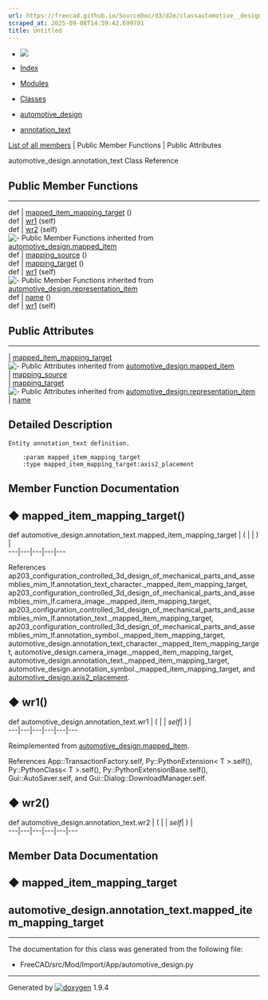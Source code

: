 ```yaml
---
url: https://freecad.github.io/SourceDoc/d3/d2e/classautomotive__design_1_1annotation__text.html
scraped_at: 2025-09-08T14:59:42.699701
title: Untitled
---
```


  * [ ![](https://www.freecad.org/svg/logo-freecad.svg) ](https://freecadweb.org "FreeCAD")
  * [Index](../../index.html "Index")
  * [Modules](../../modules.html "Modules list")
  * [Classes](../../annotated.html "Annotated list")

  * [automotive_design](../../d4/ddf/namespaceautomotive__design.html)
  * [annotation_text](../../d3/d2e/classautomotive__design_1_1annotation__text.html)

[List of all members](../../d2/d98/classautomotive__design_1_1annotation__text-members.html) | Public Member Functions | Public Attributes

automotive_design.annotation_text Class Reference

##  Public Member Functions  
  
---  
def | [mapped_item_mapping_target](../../d3/d2e/classautomotive__design_1_1annotation__text.html#a1544f21e0779e7b9fb203517499f203c) ()  
def | [wr1](../../d3/d2e/classautomotive__design_1_1annotation__text.html#afd795f09841bdde7f5a22e004590f733) (self)  
def | [wr2](../../d3/d2e/classautomotive__design_1_1annotation__text.html#a5a5bede9bc9579ed60dc22872ae9c469) (self)  
![-](../../closed.png) Public Member Functions inherited from
[automotive_design.mapped_item](../../da/db9/classautomotive__design_1_1mapped__item.html)  
def | [mapping_source](../../da/db9/classautomotive__design_1_1mapped__item.html#a72b9fcc259a85827d18bc7f43c82d0ab) ()  
def | [mapping_target](../../da/db9/classautomotive__design_1_1mapped__item.html#abb624b9c3b8b6c43a7e1b00e1a3d9852) ()  
def | [wr1](../../da/db9/classautomotive__design_1_1mapped__item.html#ad0b28031cb9dcc65c0d7429617fc5fff) (self)  
![-](../../closed.png) Public Member Functions inherited from
[automotive_design.representation_item](../../d3/d20/classautomotive__design_1_1representation__item.html)  
def | [name](../../d3/d20/classautomotive__design_1_1representation__item.html#a33b5812d92aa0d107b4fd4274c17b9d9) ()  
def | [wr1](../../d3/d20/classautomotive__design_1_1representation__item.html#af350c19fc5e5763d4991494a99d979ed) (self)  
  
##  Public Attributes  
  
---  
|
[mapped_item_mapping_target](../../d3/d2e/classautomotive__design_1_1annotation__text.html#a7e7f8b75835d97d29f96dd57eedcf14e)  
![-](../../closed.png) Public Attributes inherited from
[automotive_design.mapped_item](../../da/db9/classautomotive__design_1_1mapped__item.html)  
|
[mapping_source](../../da/db9/classautomotive__design_1_1mapped__item.html#a3aa3304cfa79ebfa6ce36c09a4b5145c)  
|
[mapping_target](../../da/db9/classautomotive__design_1_1mapped__item.html#a0e7f7b0a3cda1e1c79b30fbec12aa362)  
![-](../../closed.png) Public Attributes inherited from
[automotive_design.representation_item](../../d3/d20/classautomotive__design_1_1representation__item.html)  
|
[name](../../d3/d20/classautomotive__design_1_1representation__item.html#a3d48fe912053adaf5f187b606fa81c87)  
  
## Detailed Description

    
    
    Entity annotation_text definition.
    
        :param mapped_item_mapping_target
        :type mapped_item_mapping_target:axis2_placement

## Member Function Documentation

## ◆ mapped_item_mapping_target()

def automotive_design.annotation_text.mapped_item_mapping_target  | ( | | ) |   
---|---|---|---|---  
  
References
ap203_configuration_controlled_3d_design_of_mechanical_parts_and_assemblies_mim_lf.annotation_text_character._mapped_item_mapping_target,
ap203_configuration_controlled_3d_design_of_mechanical_parts_and_assemblies_mim_lf.camera_image._mapped_item_mapping_target,
ap203_configuration_controlled_3d_design_of_mechanical_parts_and_assemblies_mim_lf.annotation_text._mapped_item_mapping_target,
ap203_configuration_controlled_3d_design_of_mechanical_parts_and_assemblies_mim_lf.annotation_symbol._mapped_item_mapping_target,
automotive_design.annotation_text_character._mapped_item_mapping_target,
automotive_design.camera_image._mapped_item_mapping_target,
automotive_design.annotation_text._mapped_item_mapping_target,
automotive_design.annotation_symbol._mapped_item_mapping_target, and
[automotive_design.axis2_placement](../../d4/ddf/namespaceautomotive__design.html#a0301850a614764907b76f5483678a929).

## ◆ wr1()

def automotive_design.annotation_text.wr1  | ( |  | _self_| ) |   
---|---|---|---|---|---  
  
Reimplemented from
[automotive_design.mapped_item](../../da/db9/classautomotive__design_1_1mapped__item.html#ad0b28031cb9dcc65c0d7429617fc5fff).

References App::TransactionFactory.self, Py::PythonExtension< T >.self(),
Py::PythonClass< T >.self(), Py::PythonExtensionBase.self(),
Gui::AutoSaver.self, and Gui::Dialog::DownloadManager.self.

## ◆ wr2()

def automotive_design.annotation_text.wr2  | ( |  | _self_| ) |   
---|---|---|---|---|---  
  
## Member Data Documentation

## ◆ mapped_item_mapping_target

automotive_design.annotation_text.mapped_item_mapping_target  
---  
  
* * *

The documentation for this class was generated from the following file:

  * FreeCAD/src/Mod/Import/App/automotive_design.py

* * *

Generated by
[![doxygen](../../doxygen.svg)](https://www.doxygen.org/index.html) 1.9.4

